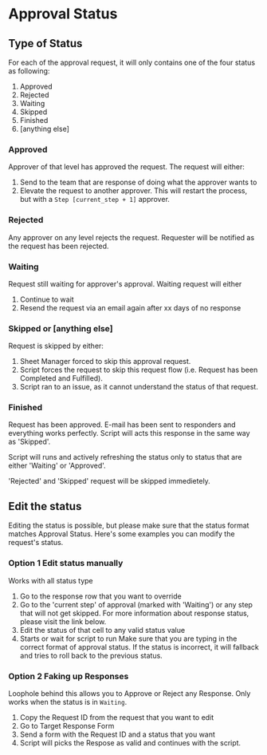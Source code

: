 # Approval Status

## Type of Status
For each of the approval request, it will only contains one of the four status as following:

1. Approved
2. Rejected
3. Waiting
4. Skipped
5. Finished
6. [anything else]

### Approved
Approver of that level has approved the request. The request will either:

1. Send to the team that are response of doing what the approver wants to
2. Elevate the request to another approver. This will restart the process, but with a `Step [current_step + 1]` approver.

### Rejected
Any approver on any level rejects the request. Requester will be notified as the request has been rejected.

### Waiting
Request still waiting for approver's approval. Waiting request will either
1. Continue to wait
2. Resend the request via an email again after xx days of no response

### Skipped or [anything else]
Request is skipped by either:

1. Sheet Manager forced to skip this approval request.
2. Script forces the request to skip this request flow (i.e. Request has been Completed and Fulfilled).
3. Script ran to an issue, as it cannot understand the status of that request.

### Finished
Request has been approved. E-mail has been sent to responders and everything works perfectly. Script will acts this response in the same way as 'Skipped'.

Script will runs and actively refreshing the status only to status that are either 'Waiting' or 'Approved'.

'Rejected' and 'Skipped' request will be skipped immedietely.

## Edit the status
Editing the status is possible, but please make sure that the status format matches Approval Status. Here's some examples you can modify the request's status.

### Option 1 Edit status manually
Works with all status type
1. Go to the response row that you want to override
2. Go to the 'current step' of approval (marked with 'Waiting') or any step that will not get skipped. For more information about response status, please visit the link below.
3. Edit the status of that cell to any valid status value
4. Starts or wait for script to run
Make sure that you are typing in the correct format of approval status. If the status is incorrect, it will fallback and tries to roll back to the previous status.

### Option 2 Faking up Responses
Loophole behind this allows you to Approve or Reject any Response. Only works when the status is in `Waiting`.
1. Copy the Request ID from the request that you want to edit
2. Go to Target Response Form
3. Send a form with the Request ID and a status that you want
4. Script will picks the Respose as valid and continues with the script.
